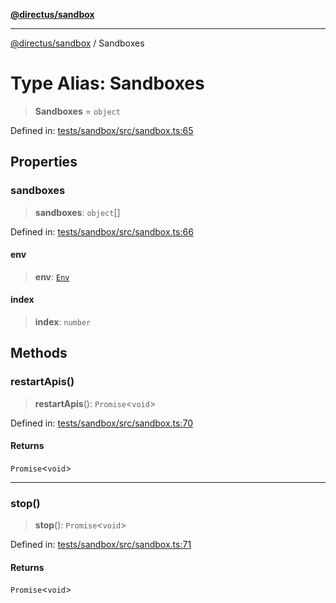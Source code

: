 [**@directus/sandbox**](../README.md)

***

[@directus/sandbox](../globals.md) / Sandboxes

# Type Alias: Sandboxes

> **Sandboxes** = `object`

Defined in: [tests/sandbox/src/sandbox.ts:65](https://github.com/directus/directus/blob/be7bd2f6c7ad4fe1677be3eefcabacd0f25edd47/tests/sandbox/src/sandbox.ts#L65)

## Properties

### sandboxes

> **sandboxes**: `object`[]

Defined in: [tests/sandbox/src/sandbox.ts:66](https://github.com/directus/directus/blob/be7bd2f6c7ad4fe1677be3eefcabacd0f25edd47/tests/sandbox/src/sandbox.ts#L66)

#### env

> **env**: [`Env`](Env.md)

#### index

> **index**: `number`

## Methods

### restartApis()

> **restartApis**(): `Promise`\<`void`\>

Defined in: [tests/sandbox/src/sandbox.ts:70](https://github.com/directus/directus/blob/be7bd2f6c7ad4fe1677be3eefcabacd0f25edd47/tests/sandbox/src/sandbox.ts#L70)

#### Returns

`Promise`\<`void`\>

***

### stop()

> **stop**(): `Promise`\<`void`\>

Defined in: [tests/sandbox/src/sandbox.ts:71](https://github.com/directus/directus/blob/be7bd2f6c7ad4fe1677be3eefcabacd0f25edd47/tests/sandbox/src/sandbox.ts#L71)

#### Returns

`Promise`\<`void`\>
